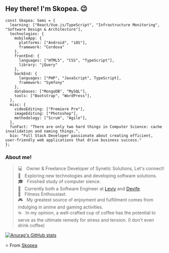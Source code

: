 <h2> Hey there! I'm Skopea. 😉 </h2>

```
const Skopea: Semi = {
  learning: ["React/Vue.js/TypeScript", "Infrastructure Monitoring", "Software Design & Architecture"],
  technologies: {
    mobileApp: {
      platforms: ["Android", "iOS"],
      framework: "Cordova"
    },
    frontEnd: {
      languages: ["HTML5", "CSS", "TypeScript"],
      library: "jQuery"
    },
    backEnd: {
      languages: ["PHP", "JavaScript", TypeScript],
      framework: "Symfony"
    },
    databases: ["MongoDB", "MySQL"],
    tools: ["Bootstrap", "WordPress"],
  },
  misc: {
    videoEditing: ["Premiere Pro"],
    imageEditing: ["Photoshop"],
    methodology: ["Scrum", "Agile"],
  },
  funFact: "There are only two hard things in Computer Science: cache invalidation and naming things.",
  bio: "Full Stack Developer passionate about creating efficient, user-friendly web applications that drive business success."
};
```

<h3> About me! </h3>

> 💻 &nbsp; Owner & Freelance Developer of Synetic Solutions, Let's connect! <br>
> 🌱 &nbsp; Exploring new technologies and developing software solutions. <br>
> 🎓 &nbsp; Finished study of computer sience. <br>
> 💎 &nbsp; Currently both a Software Engineer at [Leviy](https://leviy.com/) and [Devife](https://devife.com/). <br>
> 💪️ &nbsp; Fitness Enthousiast. <br> 
> 🎮 &nbsp; My greatest source of enjoyment and fulfillment comes from indulging in anime and gaming activities. <br>
> ☕ &nbsp; In my opinion, a well-crafted cup of coffee has the potential to serve as the ultimate remedy for stress and tension. (I don't even drink coffee) <br>

[![Anurag's GitHub stats](https://github-readme-stats.vercel.app/api?username=Skopea&show_icons=true&theme=codeSTACKr&count_private=true)](https://media.tenor.com/Hntke7HWHhIAAAAC/wave-anime.gif)

⭐️ From [Skopea](https://github.com/Skopea)
